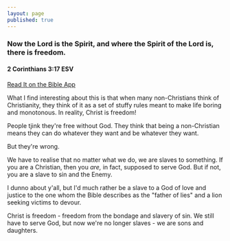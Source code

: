```yaml
---
layout: page
published: true
---
```


<h3>Now the Lord is the Spirit, and where the
Spirit of the Lord is, there is freedom.</h3>
<h4>2 Corinthians 3:17 ESV</h4>
<a href="https://bible.com/bible/59/2co.3.17.ESV" target="_blank">Read It on the Bible App</a>

<p>What I find interesting about this is that
 when many non-Christians think of Christianity,
 they think of it as a set of stuffy rules meant
 to make life boring and monotonous. In reality,
 Christ is freedom!</p>
<p>People tjink they're free without God. They
 think that being a non-Christian means they can
 do whatever they want and be whatever they want.</p>
<p>But they're wrong.</p>
<p>We have to realise that no matter what we
 do, we are slaves to something. If you are a
 Christian, then you <i>are,</i> in fact, supposed
 to serve God. But if not, you are a slave to
 sin and the Enemy.</p>
<p>I dunno about y'all, but I'd much rather be
 a slave to a God of love and justice to the one
 whom the Bible describes as the "father of lies"
 and a lion seeking victims to devour.</p>
<p>Christ is freedom - freedom from the bondage
 and slavery of sin. We still have to serve God,
 but now we're no longer slaves - we are sons and
 daughters.</p>
